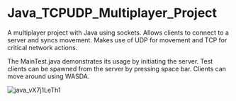 # Java_TCPUDP_Multiplayer_Project

A multiplayer project with Java using sockets. Allows clients to connect to a server and syncs movement. Makes use of UDP for movement and TCP for critical network actions.

The MainTest.java demonstrates its usage by initiating the server. Test clients can be spawned from the server by pressing space bar. Clients can move around using WASDA.

![java_vX7j1LeTh1](https://github.com/Soralei/Java_TCPUDP_Multiplayer_Project/assets/62912193/e2d175d8-dd9d-4829-b105-09287de8bfe4)
